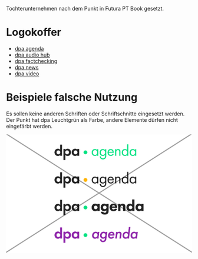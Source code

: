 Tochterunternehmen nach dem Punkt in Futura PT Book gesetzt.

# Logokoffer
- [dpa agenda](https://devel-designkit.dpa-id.de/api/v1/tree/Logos/dpa-Produkte/dpa_agenda.zip)
- [dpa audio hub](https://devel-designkit.dpa-id.de/api/v1/tree/Logos/dpa-Produkte/dpa_audiohub.zip)
- [dpa factchecking](https://devel-designkit.dpa-id.de/api/v1/tree/Logos/dpa-Produkte/dpa_factchecking.zip)
- [dpa news](https://devel-designkit.dpa-id.de/api/v1/tree/Logos/dpa-Produkte/dpa_news.zip)
- [dpa video](https://devel-designkit.dpa-id.de/api/v1/tree/Logos/dpa-Produkte/dpa_video.zip)

# Beispiele falsche Nutzung

Es sollen keine anderen Schriften oder Schriftschnitte eingesetzt werden. Der Punkt hat dpa Leuchtgrün als Farbe, andere Elemente dürfen nicht eingefärbt werden.

![Falsche Nutzung](FN.png)